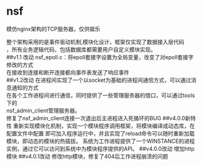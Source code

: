 # nsf
模仿nginx架构的TCP服务器，仅供娱乐  

整个架构采用的是事件驱动机制,模块化设计，框架仅实现了数据接入层代码   
，所有业务逻辑代码，包括数据库都需要用户自定义模块实现。  
##v1.1 改动
nsf_epoll.c：将epoll套接字设置为全局变量，改变了对epoll套接字修改的方式  
在接收到连接和断开连接都向事件表发送了响应事件  
##v1.2改动
在进程间实现了一个以socket为基础的进程间通信方式，可以通过消息通知的方式  
在各个工作进程间进行通信，同时提供了一些管理服务器的借口，可以通过tools下的  
nsf_admin_client管理服务器。  
修复了nsf_admin_client连接一次退出后主进程进入死循环的BUG
##v4.0.0新特性
重新实现模块化机制，实现一个模块程序调用框架，将模块编译成动态库，在配置文件中配置
即可加入程序运行中，并且实现了reload命令可以随时重新加载模块，即动态的模块的热插拔。
系统为工作进程提供了一个WINSTANCE的进程实例，通过它可以访问到系统中为模块程序提供的API。
##v4.0.0改动
增加http模块
##v4.0.1改动
修改http模块，修复了404后工作进程崩溃的问题
